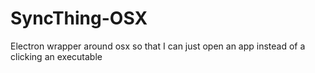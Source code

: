 # SyncThing-OSX
Electron wrapper around osx so that I can just open an app instead of a clicking an executable

